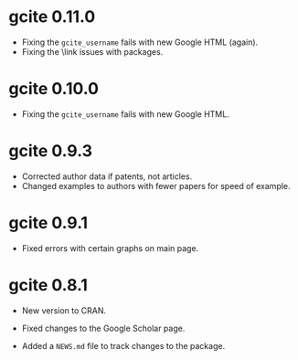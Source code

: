 # gcite 0.11.0

* Fixing the `gcite_username` fails with new Google HTML (again).
* Fixing the \link issues with packages.

# gcite 0.10.0

* Fixing the `gcite_username` fails with new Google HTML.

# gcite 0.9.3

* Corrected author data if patents, not articles.
* Changed examples to authors with fewer papers for speed of example.

# gcite 0.9.1

* Fixed errors with certain graphs on main page.

# gcite 0.8.1

* New version to CRAN.

* Fixed changes to the Google Scholar page.  

* Added a `NEWS.md` file to track changes to the package.
